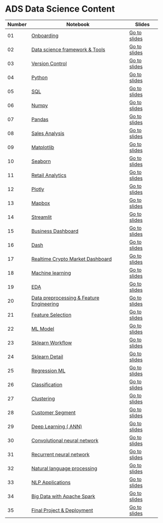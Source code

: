 ﻿# ADS Data Science Content 




| Number | Notebook |  Slides |
| ----- |  ----- |  ----- | 
| 01 | [Onboarding](https://github.com/Heytec/ADS_REV_code/tree/main/01%20Lesson%20Onboarding) |  [Go to slides](https://www.beautiful.ai/player/-MdltxANBmKvXvYTffNN) |
| 02 | [Data science framework & Tools](https://github.com/Heytec/ADS_REV_code/tree/main/02%20Lesson%20Data%20science%20framework%20%26%20Tools) |  [Go to slides](https://github.com/Heytec/ADS_REV_code/blob/main/02%20Lesson%20Data%20science%20framework%20%26%20Tools/02Lesson%20Data%20framework%20%26%20Tools.pdf) |
| 03 | [Version Control](https://github.com/Heytec/ADS_REV_code/blob/main/03%20Lesson%20Version%20Control/03%20lesson%20Version%20Control%20(%20Git%20%26%20Github).ipynb) |  [Go to slides](https://github.com/Heytec/ADS_REV_code/blob/main/03%20Lesson%20Version%20Control/03%20Lesson%20(Version%20Control).pdf) |
| 04 | [Python](https://github.com/Heytec/ADS_REV_code/blob/main/04%20Lesson%20Programming%20(Python)/04%20Pthon%20basic%20syntax%20%20.ipynb) |  [Go to slides](https://github.com/Heytec/ADS_REV_code/blob/main/04%20Lesson%20Programming%20(Python)/04%20Python.pdf) |
| 05 | [SQL](https://github.com/Heytec/ADS_REV_code/tree/main/05%20lesson%20Database%20%26%20SQL) |  [Go to slides](https://github.com/Heytec/ADS_REV_code/blob/main/05%20lesson%20Database%20%26%20SQL/05%20Lesson%20Database%20%26%20SQL.pdf) |
| 06 | [Numpy](https://github.com/Heytec/ADS_REV_code/blob/main/06%20Lesson%20Numpy/Numpy%20Detailed%20.ipynb) |  [Go to slides](https://github.com/Heytec/ADS_REV_code/blob/main/06%20Lesson%20Numpy/06%20%20NumPy%20.pdf) |
| 07 | [Pandas](https://github.com/Heytec/ADS_REV_code/blob/main/07%20Lesson%20Pandas/Lesson7%20(Pandas).ipynb) |  [Go to slides](https://github.com/Heytec/ADS_REV_code/blob/main/07%20Lesson%20Pandas/07%20Lesson%20%20Pandas%20.pdf) |
| 08 | [Sales Analysis](https://github.com/Heytec/ADS_REV_code/blob/main/08%20Lesson%20Sales%20Analysis/Sales%20Analysis.ipynb) |  [Go to slides](https://github.com/Heytec/ADS_REV_code/blob/main/08%20Lesson%20Sales%20Analysis/08%20Sales%20analysis.pdf) |
| 09 | [Matplotlib](https://github.com/Heytec/ADS_REV_code/blob/main/09%20Lesson%20Matplotlib/Matplotlib%20basics%20.ipynb) |  [Go to slides](https://github.com/Heytec/ADS_REV_code/blob/main/09%20Lesson%20Matplotlib/09%20Matplotlib.pdf) |
| 10 | [Seaborn](https://github.com/Heytec/ADS_REV_code/blob/main/010%20Lesson%20Seaborn/Seaborn.ipynb) |  [Go to slides](https://github.com/Heytec/ADS_REV_code/blob/main/010%20Lesson%20Seaborn/10%C2%A0%20Seaborn.pdf) |
| 11 | [Retail Analytics](https://github.com/Heytec/ADS_REV_code/blob/main/011%20lesson%20Retail%20%20analytics/Retail_Customer_Analysis.ipynb) |  [Go to slides](https://github.com/Heytec/ADS_REV_code/blob/main/011%20lesson%20Retail%20%20analytics/Retail%20Analytics.pdf) |
| 12 | [Plotly](https://github.com/Heytec/ADS_REV_code/blob/main/012%20Lesson%20Plotly/Plotly%20Express.ipynb) |  [Go to slides](https://github.com/Heytec/ADS_REV_code/blob/main/012%20Lesson%20Plotly/012%20Plotly.pdf) |
| 13 | [Mapbox](https://github.com/Heytec/ADS_REV_code/blob/main/013%20Lesson%20%20Mapbox/Mapbox%20basic.ipynb) |  [Go to slides](https://github.com/Heytec/ADS_REV_code/blob/main/013%20Lesson%20%20Mapbox/013%20Mapbox.pdf) |
| 14 | [Streamlit](https://github.com/Heytec/ADS_REV_code/tree/main/014%20Lesson%20Streamlit) |  [Go to slides](https://github.com/Heytec/ADS_REV_code/blob/main/014%20Lesson%20Streamlit/014%20Streamlit.pdf) |
| 15 | [Business Dashboard](https://github.com/Heytec/ADS_REV_code/tree/main/015%20Lesson%20Business%20Dashboard) |  [Go to slides](https://github.com/Heytec/ADS_REV_code/blob/main/015%20Lesson%20Business%20Dashboard/Screenshot_61.png) |
| 16 | [Dash](https://github.com/Heytec/ADS_REV_code/blob/main/016%20Lesson%20%20Dash/Dash%20notes.ipynb) |  [Go to slides](https://www.beautiful.ai/player/-MdltxANBmKvXvYTffNN) |
| 17 | [Realtime Crypto Market Dashboard](https://github.com/Heytec/ADS_REV_code/blob/main/017%20Lesson%20Realtime%20Crypto%20Market%20Dashboard/Dashboard%20app/main.py) |  [Go to slides](https://github.com/Heytec/ADS_REV_code/blob/main/017%20Lesson%20Realtime%20Crypto%20Market%20Dashboard/Screenshot_148.png) |
| 18 | [Machine learning](https://github.com/Heytec/ADS_REV_code/blob/main/018%20Lesson%20%20Machine%20learning/Machine%20Learning%20Pipeline.pdf) |  [Go to slides](https://github.com/Heytec/ADS_REV_code/blob/main/018%20Lesson%20%20Machine%20learning/Machine%20Learning%20Pipeline.pdf) |
| 19 | [EDA](https://github.com/Heytec/ADS_REV_code/blob/main/019%20lesson%20%20EDA/Exploratory%20data%20analysis.ipynb) |  [Go to slides]() |
| 20 | [Data preprocessing & Feature Engineering](https://github.com/Heytec/ADS_REV_code/blob/main/020%20Lesson%20%20Data%20preprocessing%20%26%20Feature%20Engineering/Data%20preprocessing%20and%20Feature%20Engineering%20.ipynb) |  [Go to slides]() |
| 21 | [Feature Selection](https://github.com/Heytec/ADS_REV_code/blob/main/021%20Lesson%20Data%20Selection/Feature%20Selection.ipynb) |  [Go to slides](https://github.com/Heytec/ADS_REV_code/blob/main/021%20Lesson%20Data%20Selection/Feature%20Selection.pdf) |
| 22 | [ML Model](https://github.com/Heytec/ADS_REV_code/blob/main/022%20Lesson%20Model/ML%20Models.pdf) |  [Go to slides](https://github.com/Heytec/ADS_REV_code/blob/main/022%20Lesson%20Model/ML%20Models.pdf) |
| 23 | [Sklearn Workflow](https://github.com/Heytec/ADS_REV_code/blob/main/023%20Lesson%20Sklearn%20Workflow/Lesson%2022%20Scikit-learn%20Workflow%20.ipynb) |  [Go to slides]() |
| 24 | [Sklearn Detail](https://github.com/Heytec/ADS_REV_code/blob/main/024%20lesson%20Sklearn%20Part2/23%20Lesson%20Sklearn%20Details.ipynb) |  [Go to slides]() |
| 25 | [Regression ML](https://github.com/Heytec/ADS_REV_code/blob/main/025%20Lesson%20Regression/Regression%20PP.ipynb) |  [Go to slides]() |
| 26 | [Classification](https://github.com/Heytec/ADS_REV_code/blob/main/026%20Lesson%20Classification/Classification_Credit%20Risk%20Management.ipynb) |  [Go to slides]() |
| 27 | [Clustering](https://github.com/Heytec/ADS_REV_code/blob/main/027%20Lesson%20Clustering/Clustering.ipynb) |  [Go to slides]() |
| 28 | [Customer Segment](https://github.com/Heytec/ADS_REV_code/tree/main/028%20Lessson%20Customer%20Segment) |  [Go to slides]() |
| 29 | [Deep Learning ( ANN)](https://github.com/Heytec/ADS_REV_code/blob/main/029%20Deep%20Learning%20(%20ANN)/Deep%20Learning%20(ANN).ipynb) |  [Go to slides](https://github.com/Heytec/ADS_REV_code/blob/main/029%20Deep%20Learning%20(%20ANN)/Deep%20Learning%20(1).pdf) |
| 30 | [Convolutional neural network](https://github.com/Heytec/ADS_REV_code/blob/main/030%20CNN/CNN%20(%20Malaria%20Screener%20).ipynb) |  [Go to slides]() |
| 31 | [Recurrent neural network](https://github.com/Heytec/ADS_REV_code/blob/main/031%20RNN/Sales%20Forecasting(RNN%26%20LSTM).ipynb) |  [Go to slides]() |
| 32 | [Natural language processing](https://github.com/Heytec/ADS_REV_code/blob/main/032%20Lesson%20NLP%20Basics/Natural%20Language%20Processing%20.ipynb) |  [Go to slides](https://github.com/Heytec/ADS_REV_code/blob/main/032%20Lesson%20NLP%20Basics/NLP.pdf) |
| 33 | [NLP Applications ](https://github.com/Heytec/ADS_REV_code/blob/main/033%20Lesson%20NLP%20Appliations%20(%20Sentiment%20Analysis)/NLP%20(Sentiment%20Analysis).ipynb) |  [Go to slides]() |
| 34 | [Big Data with Apache Spark](https://github.com/Heytec/ADS_REV_code/blob/main/034%20Lesson%20%20Big%20Data%20with%20Apache%20%20Spark/Big_Data_Analysis_%26_ML_With_Apache_Spark(Python).ipynb) |  [Go to slides](https://github.com/Heytec/ADS_REV_code/blob/main/034%20Lesson%20%20Big%20Data%20with%20Apache%20%20Spark/Big%C2%A0%20Data.pdf) |
| 35 | [Final Project & Deployment](https://github.com/Heytec/ADS_REV_code/blob/main/035%20Lesson%20Final%20%20Project%20%26%20Deployment/Build%20End%20to%20End%20Machine%20learning%20Project/End-to-end%20machine%20learning%20pipeline%20%26%20APP.ipynb) |  [Go to slides](https://github.com/Heytec/ADS_REV_code/blob/main/035%20Lesson%20Final%20%20Project%20%26%20Deployment/Final%20Project%20Guidelines%20Notes/Final%C2%A0%20Project.pdf) |
